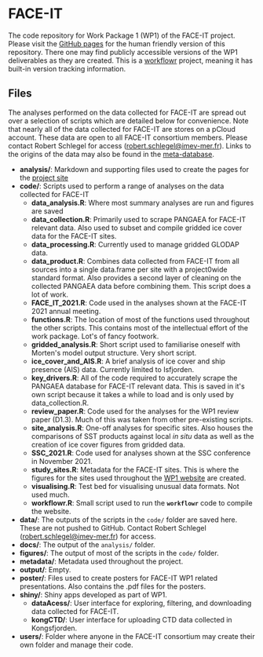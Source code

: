 # FACE-IT

The code repository for Work Package 1 (WP1) of the FACE-IT project. Please visit the [GitHub pages](https://FACE-IT-project.github.io/WP1/) for the human friendly version of this repository. There one may find publicly accessible versions of the WP1 deliverables as they are created. This is a [workflowr](https://jdblischak.github.io/workflowr/) project, meaning it has built-in version tracking information.

## Files

The analyses performed on the data collected for FACE-IT are spread out over a selection of scripts which are detailed below for convenience. Note that nearly all of the data collected for FACE-IT are stores on a pCloud account. These data are open to all FACE-IT consortium members. Please contact Robert Schlegel for access (robert.schlegel@imev-mer.fr). Links to the origins of the data may also be found in the [meta-database](https://face-it-project.github.io/WP1/metadatabase.html).

- __analysis/__: Markdown and supporting files used to create the pages for the [project site](https://face-it-project.github.io/WP1/index.html)
- __code/__: Scripts used to perform a range of analyses on the data collected for FACE-IT
    - __data_analysis.R__: Where most summary analyses are run and figures are saved
    - __data_collection.R__: Primarily used to scrape PANGAEA for FACE-IT relevant data. Also used to subset and compile gridded ice cover data for the FACE-IT sites.
    - __data_processing.R__: Currently used to manage gridded GLODAP data.
    - __data_product.R__: Combines data collected from FACE-IT from all sources into a single data.frame per site with a project0wide standard format. Also provides a second layer of cleaning on the collected PANGAEA data before combining them. This script does a lot of work.
    - __FACE_IT_2021.R__: Code used in the analyses shown at the FACE-IT 2021 annual meeting.
    - __functions.R__: The location of most of the functions used throughout the other scripts. This contains most of the intellectual effort of the work package. Lot's of fancy footwork.
    - __gridded_analysis.R__: Short script used to familiarise oneself with Morten's model output structure. Very short script.
    - __ice_cover_and_AIS.R__: A brief analysis of ice cover and ship presence (AIS) data. Currently limited to Isfjorden.
    - __key_drivers.R__: All of the code required to accurately scrape the PANGAEA database for FACE-IT relevant data. This is saved in it's own script because it takes a while to load and is only used by data_collection.R.
    - __review_paper.R__: Code used for the analyses for the WP1 review paper (D1.3). Much of this was taken from other pre-existing scripts.
    - __site_analysis.R__: One-off analyses for specific sites. Also houses the comparisons of SST products against local _in situ_ data as well as the creation of ice cover figures from gridded data.
    - __SSC_2021.R__: Code used for analyses shown at the SSC conference in November 2021.
    - __study_sites.R__: Metadata for the FACE-IT sites. This is where the figures for the sites used throughout the [WP1 website](https://face-it-project.github.io/WP1/index.html) are created.
    - __visualising.R__: Test bed for visualising unusual data formats. Not used much.
    - __workflowr.R__: Small script used to run the __`workflowr`__ code to compile the website.
- __data/__: The outputs of the scripts in the `code/` folder are saved here. These are not pushed to GitHub. Contact Robert Schlegel (robert.schlegel@imev-mer.fr) for access.
- __docs/__: The output of the `analysis/` folder.
- __figures/__: The output of most of the scripts in the `code/` folder.
- __metadata/__: Metadata used throughout the project.
- __output/__: Empty.
- __poster/__: Files used to create posters for FACE-IT WP1 related presentations. Also contains the .pdf files for the posters.
- __shiny/__: Shiny apps developed as part of WP1.
    - __dataAcess/__: User interface for exploring, filtering, and downloading data collected for FACE-IT.
    - __kongCTD/__: User interface for uploading CTD data collected in Kongsfjorden.
- __users/__: Folder where anyone in the FACE-IT consortium may create their own folder and manage their code.

